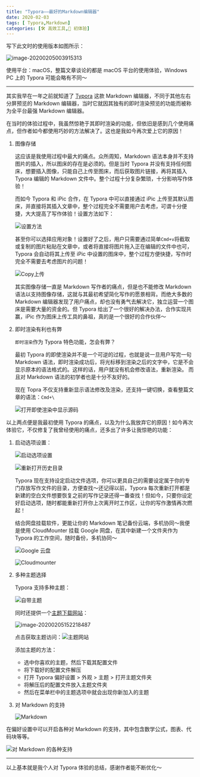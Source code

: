 ```yaml
---
title: "Typora——最好的Markdown编辑器"
date: 2020-02-03
tags: [ Typora,Markdown]
categories: [🛠 高效工具,🎁 初体验]
---
```


写下此文时的使用版本如图所示：

![image-20200205003915313](https://tva1.sinaimg.cn/large/006tNbRwgy1gbkueaafplj307w06u74k.jpg)

使用平台：macOS，整篇文章谈论的都是 macOS 平台的使用体验，Windows PC 上的 Typora 可能会略有不同～

---

其实我早在一年之前就知道了 [Typora](https://www.typora.io/) 这款 Markdown 编辑器，不同于其他左右分屏预览的 Markdown 编辑器，当时它就因其独有的即时渲染预览的功能而被称为全平台最强 Markdown 编辑器。

在当时的体验过程中，我虽然惊艳于其即时渲染的功能，但依旧是感到几个使用痛点，但作者如今都使用巧妙的方法解决了。这也是我如今再次爱上它的原因！

1.  图像存储

    这应该是我使用过程中最大的痛点。众所周知，Markdown 语法本身并不支持图片的插入，所以图床的存在是必须的。但是当时 Typora 并没有支持任何图床，想要插入图像，只能自己上传至图床，而后获取图片链接，再将其插入Typora 编辑的 Markdown 文件中。整个过程十分复杂繁琐，十分影响写作体验！

    而如今 Typora 和 iPic 合作，在 Typora 中可以直接通过 iPic 上传至其默认图床，并直接将其插入文章中，整个过程完全不需要用户去考虑，可谓十分便捷，大大提高了写作体验！设置方法如下：

    ![设置方法](https://tva1.sinaimg.cn/large/006tNbRwgy1gbljs06pqej30jf0djmza.jpg)

    甚至你可以选择应用对象！设置好了之后，用户只需要通过简单`Cmd+v`将截取或复制的图片粘贴在文章中，或者将直接将图片拖入正在编辑的文件中也可， Typora 会自动将其上传至 iPic 中设置的图床中，整个过程方便快捷，写作时完全不需要去考虑图片的问题！

    ![Copy上传](https://tva1.sinaimg.cn/large/006tNbRwgy1gbljzjk6wjj30oe0ar0ub.jpg)

    其实图像存储一直是 Markdown 写作者的痛点，但是也不能修改 Markdown 语法以支持图像存储，这就与其最初希望简化写作的愿景相背。而绝大多数的 Markdown 编辑器发现了用户痛点，却也没有勇气去解决它，独立运营一个图床是需要大量的资金的。但 Typora 给出了一个很好的解决办法，合作实现共赢，iPic 作为图床上传工具的鼻祖，真的是一个很好的合作伙伴～

2.  即时渲染有利也有弊

    `即时渲染`作为 Typora 特色功能，怎会有弊？

    最初 Typora 的即使渲染并不是一个可逆的过程，也就是说一旦用户写完一句 Markdown 语法，即时渲染成功后，将光标移到渲染之后的文字中，它是不会显示原本的语法格式的。这样的话，用户就没有机会修改语法，重新渲染。 而且对 Markdown 语法的初学者也是十分不友好的。

    现在 Topra 不仅支持重新显示语法修改及渲染，还支持一键切换，查看整篇文章的语法：`Cmd+\`

    ![打开即使渲染中显示源码](https://tva1.sinaimg.cn/large/006tNbRwgy1gbllhl8y6yj30jg0dcmym.jpg)

以上两点便是我最初使用 Typora 的痛点，以及为什么我放弃它的原因！如今再次体验它，不仅修复了我曾经使用的痛点，还多出了许多让我惊艳的功能：

1.  启动选项设置：

    ![启动选项设置](https://tva1.sinaimg.cn/large/006tNbRwgy1gblkvd1ur5j30jg0dcmy8.jpg)

    ![重新打开历史目录](https://tva1.sinaimg.cn/large/006tNbRwgy1gblkvvnl7rj30jg0dcwgs.jpg)

    Typora 现在支持设定启动文件选项，你可以更具自己的需要设定属于你的专门存放写作文件的目录，方便查找～还记得以前，Typora 每次重新打开都是新建的空白文件想要恢复之前的写作记录还得一番查找！但如今，只要你设定好启动选项，随时都能重新打开你上次离开时工作区，让你的写作激情再次燃起！

    结合网盘挂载软件，更能让你的 Markdown 笔记备份云端，多机协同～我便是使用 CloudMounter 挂载 Google 网盘，在其中新建一个文件夹作为 Typora 的工作空间，随时备份，多机协同～

    ![Google 云盘](https://tva1.sinaimg.cn/large/006tNbRwgy1gbll5r6is7j30le0c4jvq.jpg)

    ![Cloudmounter](https://tva1.sinaimg.cn/large/006tNbRwgy1gbll6e8grlj306609ldjf.jpg)

2.  多种主题选择

    Typora 支持多种主题：

    ![自带主题](https://tva1.sinaimg.cn/large/006tNbRwgy1gbll9m74gbj30db03wju3.jpg)

    同时还提供一个[主题下载网站](http://theme.typora.io/)：

    ![image-20200205152218487](https://tva1.sinaimg.cn/large/006tNbRwgy1gbljx367tjj30jg0dct9m.jpg)

    点击获取主题访问：![主题网站](https://tva1.sinaimg.cn/large/006tNbRwgy1gbllc67v3xj31fq0u01kx.jpg)

    添加主题的方法：

    *   选中你喜欢的主题，然后下载其配置文件
    *   将下载好的配置文件解压
    *   打开 Typora 偏好设置 > 外观 > 主题 > 打开主题文件夹
    *   将解压后的配置文件放入主题文件夹
    *   然后在菜单栏中的主题选项中就会出现你新加入的主题

3.  对 Markdown 的支持

    ![Markdown](https://tva1.sinaimg.cn/large/006tNbRwgy1gblljb0wo5j30jg0dcdhi.jpg)

在偏好设置中可以开启各种对 Markdown 的支持，其中包含数学公式，图表、代码块等等。

![对 Markdown 的各种支持](https://tva1.sinaimg.cn/large/006tNbRwgy1gbllli3plij30jg0dc3zv.jpg)

---

以上基本就是我个人对 Typora 体验的总结，感谢作者能不断优化～

